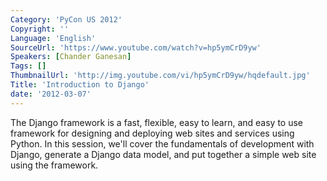 ```yaml
---
Category: 'PyCon US 2012'
Copyright: ''
Language: 'English'
SourceUrl: 'https://www.youtube.com/watch?v=hp5ymCrD9yw'
Speakers: [Chander Ganesan]
Tags: []
ThumbnailUrl: 'http://img.youtube.com/vi/hp5ymCrD9yw/hqdefault.jpg'
Title: 'Introduction to Django'
date: '2012-03-07'
---
```

The Django framework is a fast, flexible, easy to learn, and easy to use
framework for designing and deploying web sites and services using Python. In
this session, we'll cover the fundamentals of development with Django,
generate a Django data model, and put together a simple web site using the
framework.
